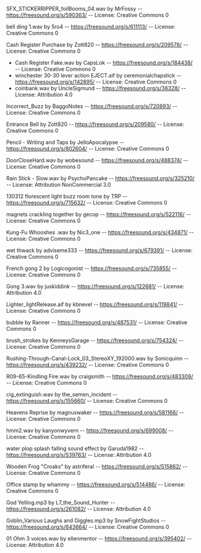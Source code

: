 SFX_STICKERRIPPER_foilBooms_04.wav by MrFossy -- https://freesound.org/s/590363/ -- License: Creative Commons 0

bell ding 1.wav by 5ro4 -- https://freesound.org/s/611113/ -- License: Creative Commons 0

Cash Register Purchase by Zott820 -- https://freesound.org/s/209578/ -- License: Creative Commons 0
- Cash Register Fake.wav by CapsLok -- https://freesound.org/s/184438/ -- License: Creative Commons 0
- winchester 30-30 lever action EJECT.aif by ceremonialchapstick -- https://freesound.org/s/142895/ -- License: Creative Commons 0
- coinbank.wav by UncleSigmund -- https://freesound.org/s/36328/ -- License: Attribution 4.0

Incorrect_Buzz by BaggoNotes -- https://freesound.org/s/720893/ -- License: Creative Commons 0

Entrance Bell by Zott820 -- https://freesound.org/s/209580/ -- License: Creative Commons 0

Pencil - Writing and Taps by JelloApocalypse -- https://freesound.org/s/802604/ -- License: Creative Commons 0

DoorCloseHard.wav by wobesound -- https://freesound.org/s/488374/ -- License: Creative Commons 0

Rain Stick - Slow.wav by PsychoPancake -- https://freesound.org/s/325210/ -- License: Attribution NonCommercial 3.0

130312 florescent light buzz room tone by TRP -- https://freesound.org/s/715632/ -- License: Creative Commons 0

magnets crackling together by gecop -- https://freesound.org/s/522116/ -- License: Creative Commons 0

Kung-Fu Whooshes .wav by Nic3_one -- https://freesound.org/s/434871/ -- License: Creative Commons 0

wet thwack by adviseme333 -- https://freesound.org/s/679391/ -- License: Creative Commons 0

French gong 2 by Logicogonist -- https://freesound.org/s/735855/ -- License: Creative Commons 0

Gong 3.wav by juskiddink -- https://freesound.org/s/122681/ -- License: Attribution 4.0

Lighter_lightRelease.aif by kbnevel -- https://freesound.org/s/119841/ -- License: Creative Commons 0

bubble by Ranner -- https://freesound.org/s/487531/ -- License: Creative Commons 0

brush_strokes by KenneysGarage -- https://freesound.org/s/754324/ -- License: Creative Commons 0

Rushing-Through-Canal-Lock_03_StereoXY_192000.wav by Sonicquinn -- https://freesound.org/s/439232/ -- License: Creative Commons 0

R09-65-Kindling Fire.wav by craigsmith -- https://freesound.org/s/483309/ -- License: Creative Commons 0

cig_extinguish.wav by the_semen_incident -- https://freesound.org/s/155660/ -- License: Creative Commons 0

Heavens Reprise by magnuswaker -- https://freesound.org/s/581166/ -- License: Creative Commons 0

hmm2.wav by kanyonwyvern -- https://freesound.org/s/699008/ -- License: Creative Commons 0

water plop splash falling sound effect by Garuda1982 -- https://freesound.org/s/539763/ -- License: Attribution 4.0

Wooden Frog "Croaks" by astriferal -- https://freesound.org/s/515862/ -- License: Creative Commons 0

Office stamp by whammy -- https://freesound.org/s/514486/ -- License: Creative Commons 0

God Yelling.mp3 by L7_the_Sound_Hunter -- https://freesound.org/s/261082/ -- License: Attribution 4.0

Goblin_Various Laughs and Giggles.mp3 by SnowFightStudios -- https://freesound.org/s/643664/ -- License: Creative Commons 0

01 Ohm 3 voices.wav by ellenmentor -- https://freesound.org/s/395402/ -- License: Attribution 4.0
